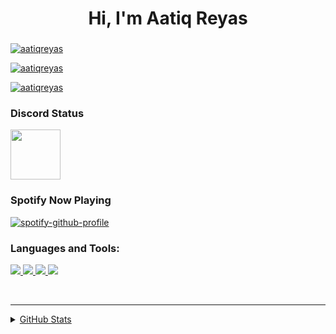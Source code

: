<h1 align="center">Hi, I'm Aatiq Reyas</h1>
<h3 align="center"></h3>

<p align="left"> <a href="https://github.com/aatiqreyas" target="blank"><img src="https://komarev.com/ghpvc/?username=aatiqreyas&color=blueviolet&style=flat-square" alt="aatiqreyas" /> </p>

<p align="left"> <a href="https://twitter.com/aatiqreyas" target="blank"><img src="https://img.shields.io/twitter/follow/aatiqreyas?logo=twitter&style=for-the-badge" alt="aatiqreyas" /></a> </p>
<p align="left"><a href="https://www.youtube.com/channel/UCqrbol6mVarxUaqfh81urgA" target="blank"><img src="https://img.shields.io/youtube/channel/subscribers/UCqrbol6mVarxUaqfh81urgA?label=Subscribe%20%40aatiqreyas&style=for-the-badge" alt="aatiqreyas" /></a> </p>

### Discord Status
<a href="https://discord.com/users/927585338187198534">
<img height="80px" src="https://discord.c99.nl/widget/theme-4/927585338187198534.png" />
</a>

</br>


### Spotify Now Playing

[![spotify-github-profile](https://spotify-github-profile.vercel.app/api/view?uid=62y8adwywqeeg8g4et8gbifdo&cover_image=true&theme=novatorem&bar_color=53b14f&bar_color_cover=false)](https://spotify-github-profile.vercel.app/api/view?uid=62y8adwywqeeg8g4et8gbifdo&redirect=true)

### Languages and Tools:
<p align="left">
<a href="https://youtu.be/dQw4w9WgXcQ" target="blank"><img src="https://img.shields.io/badge/Node.JS-black?style=for-the-badge&logo=node.js" />
<a href="https://youtu.be/dQw4w9WgXcQ" target="blank"><img src="https://img.shields.io/badge/-HTML5-black?style=for-the-badge&logo=HTML5" />
<a href="https://youtu.be/dQw4w9WgXcQ" target="blank"><img src="https://img.shields.io/badge/CSS-black?style=for-the-badge&logo=css3&logoColor=#1572B6" />
<a href="https://youtu.be/dQw4w9WgXcQ" target="blank"><img src="https://img.shields.io/badge/Javascript-black?style=for-the-badge&logo=javascript" />
</p>
<br />

---

<details>
  <summary>GitHub Stats</summary>
</br>
<img align="center" alt="Aatiq's GitHub Stats" src="https://github-readme-stats.vercel.app/api?username=aatiqreyas&show_icons=true&bg_color=35,002880,3059b3,4ab2c7,007f99&text_color=FFF&theme=dark&custom_title=Aatiq%27s%20GitHub%20stats&hide_border=true&border_radius=10" />
